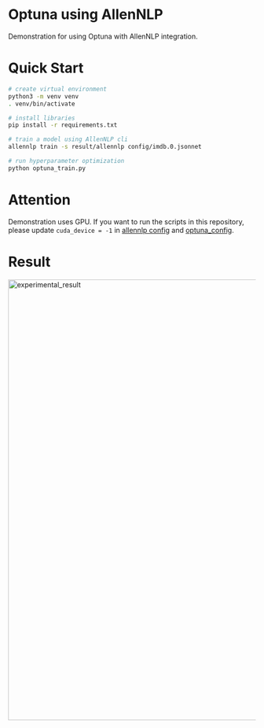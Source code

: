 # Optuna using AllenNLP

Demonstration for using Optuna with AllenNLP integration.


# Quick Start

```bash
# create virtual environment
python3 -m venv venv
. venv/bin/activate

# install libraries
pip install -r requirements.txt

# train a model using AllenNLP cli
allennlp train -s result/allennlp config/imdb.0.jsonnet

# run hyperparameter optimization
python optuna_train.py
```


# Attention

Demonstration uses GPU.
If you want to run the scripts in this repository,
please update `cuda_device = -1` in [allennlp config](https://github.com/himkt/optuna-allennlp/blob/master/config/imdb.0.jsonnet#L3) and [optuna_config](https://github.com/himkt/optuna-allennlp/blob/master/config/imdb.1.jsonnet#L3).


# Result

<img width="896" alt="experimental_result" src="https://user-images.githubusercontent.com/5164000/80803806-5a332500-8bee-11ea-862c-9db27e7091ba.png">

